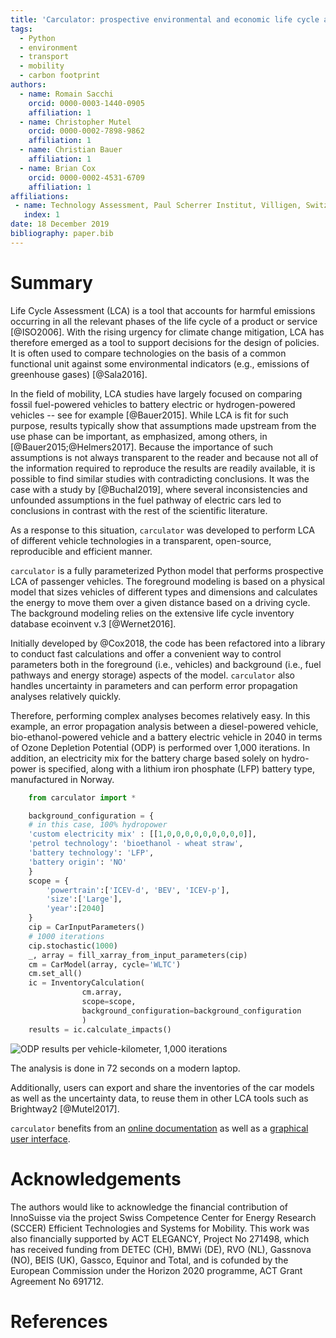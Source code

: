 ```yaml
---
title: 'Carculator: prospective environmental and economic life cycle assessment of vehicles'
tags:
  - Python
  - environment
  - transport
  - mobility
  - carbon footprint
authors:
  - name: Romain Sacchi
    orcid: 0000-0003-1440-0905
    affiliation: 1
  - name: Christopher Mutel
    orcid: 0000-0002-7898-9862
    affiliation: 1
  - name: Christian Bauer
    affiliation: 1
  - name: Brian Cox
    orcid: 0000-0002-4531-6709
    affiliation: 1
affiliations:
 - name: Technology Assessment, Paul Scherrer Institut, Villigen, Switzerland
   index: 1
date: 18 December 2019
bibliography: paper.bib
---
```


# Summary

Life Cycle Assessment (LCA) is a tool that accounts for harmful emissions
occurring in all the relevant phases of the life cycle of a product or service [@ISO2006].
With the rising urgency for climate change mitigation, LCA has therefore emerged as a tool
to support decisions for the design of policies. It is often used to compare technologies on the basis of a 
common functional unit against some environmental indicators (e.g., emissions of greenhouse gases) [@Sala2016]. 

In the field of mobility, LCA studies have largely focused on comparing fossil fuel-powered vehicles to
battery electric or hydrogen-powered vehicles -- see for example [@Bauer2015].
While LCA is fit for such purpose, results typically show that assumptions made upstream
from the use phase can be important, as emphasized, among others, in [@Bauer2015;@Helmers2017].
Because the importance of such assumptions is not always transparent to the reader and because not all of the
information required to reproduce the results are readily available,
it is possible to find similar studies with contradicting conclusions. It was the case with a study by [@Buchal2019],
where several inconsistencies and unfounded assumptions in the fuel pathway of electric cars led
to conclusions in contrast with the rest of the scientific literature.

As a response to this situation, ``carculator`` was developed to perform LCA of different
vehicle technologies in a transparent, open-source, reproducible and efficient manner.
 
``carculator`` is a fully parameterized Python model that performs prospective
LCA of passenger vehicles. The foreground modeling is based on a physical model that sizes vehicles of different types
and dimensions and calculates the energy to move them over a given distance based on a driving cycle.
The background modeling relies on the extensive life cycle inventory database ecoinvent v.3 [@Wernet2016].

Initially developed by @Cox2018, the code has been refactored into a library to conduct
fast calculations and offer a convenient way to control parameters both in
the foreground (i.e., vehicles) and background (i.e., fuel pathways and energy storage) aspects
of the model. ``carculator`` also handles uncertainty in parameters and can perform error propagation analyses
relatively quickly.

Therefore, performing complex analyses becomes relatively easy.
In this example, an error propagation analysis between a diesel-powered vehicle, bio-ethanol-powered vehicle and a
battery electric vehicle in 2040 in terms of Ozone Depletion Potential (ODP) is performed over 1,000 iterations.
In addition, an electricity mix for the battery charge based solely on hydro-power is specified, along with a lithium
iron phosphate (LFP) battery type, manufactured in Norway.

```python
    from carculator import *

    background_configuration = {
    # in this case, 100% hydropower
    'custom electricity mix' : [[1,0,0,0,0,0,0,0,0,0]],            
    'petrol technology': 'bioethanol - wheat straw',
    'battery technology': 'LFP',
    'battery origin': 'NO'
    }
    scope = {
        'powertrain':['ICEV-d', 'BEV', 'ICEV-p'],
        'size':['Large'],
        'year':[2040]
    }
    cip = CarInputParameters()
    # 1000 iterations
    cip.stochastic(1000)
    _, array = fill_xarray_from_input_parameters(cip)
    cm = CarModel(array, cycle='WLTC')
    cm.set_all()
    ic = InventoryCalculation(
                cm.array,
                scope=scope,
                background_configuration=background_configuration
                )
    results = ic.calculate_impacts()
```

![ODP results per vehicle-kilometer, 1,000 iterations](https://github.com/romainsacchi/coarse/raw/master/docs/MC_example_article.png)

The analysis is done in 72 seconds on a modern laptop.

Additionally, users can export and share the inventories of the car models as well as the uncertainty data,
to reuse them in other LCA tools such as Brightway2 [@Mutel2017].

``carculator`` benefits from an [online documentation](https://coarse-lci.readthedocs.io/en/latest/) as well as a [graphical user interface](http://carculator.psi.ch).


# Acknowledgements

The authors would like to acknowledge the financial contribution of InnoSuisse via the project
Swiss Competence Center for Energy Research (SCCER) Efficient Technologies and Systems for Mobility.
This work was also financially supported by ACT ELEGANCY, Project No 271498, which has received funding
from DETEC (CH), BMWi (DE), RVO (NL), Gassnova (NO), BEIS (UK), Gassco, Equinor and Total, and is
cofunded by the European Commission under the Horizon 2020 programme, ACT Grant Agreement No 691712.

# References
